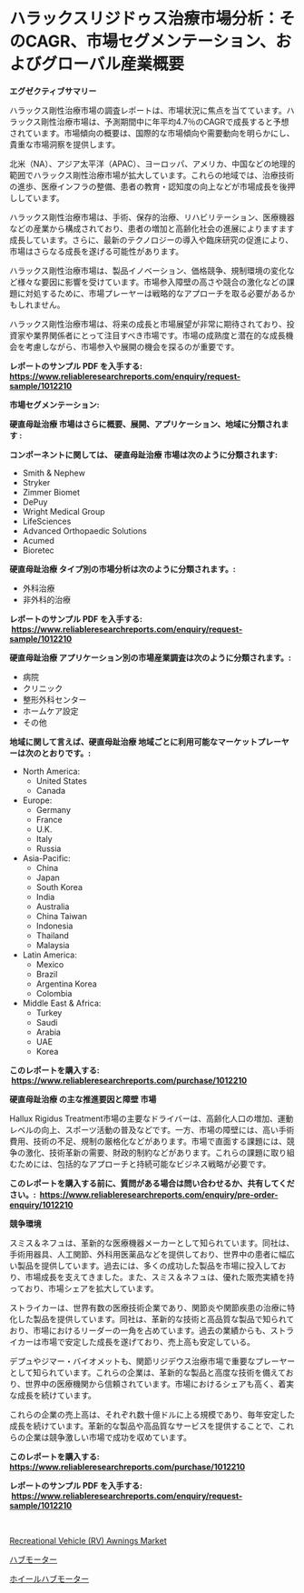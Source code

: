 <p><h1>ハラックスリジドゥス治療市場分析：そのCAGR、市場セグメンテーション、およびグローバル産業概要</h1></p><p><strong>エグゼクティブサマリー</strong></p>
<p><p>ハラックス剛性治療市場の調査レポートは、市場状況に焦点を当てています。ハラックス剛性治療市場は、予測期間中に年平均4.7％のCAGRで成長すると予想されています。市場傾向の概要は、国際的な市場傾向や需要動向を明らかにし、貴重な市場洞察を提供します。</p><p>北米（NA）、アジア太平洋（APAC）、ヨーロッパ、アメリカ、中国などの地理的範囲でハラックス剛性治療市場が拡大しています。これらの地域では、治療技術の進歩、医療インフラの整備、患者の教育・認知度の向上などが市場成長を後押ししています。</p><p>ハラックス剛性治療市場は、手術、保存的治療、リハビリテーション、医療機器などの産業から構成されており、患者の増加と高齢化社会の進展によりますます成長しています。さらに、最新のテクノロジーの導入や臨床研究の促進により、市場はさらなる成長を遂げる可能性があります。</p><p>ハラックス剛性治療市場は、製品イノベーション、価格競争、規制環境の変化など様々な要因に影響を受けています。市場参入障壁の高さや競合の激化などの課題に対処するために、市場プレーヤーは戦略的なアプローチを取る必要があるかもしれません。</p><p>ハラックス剛性治療市場は、将来の成長と市場展望が非常に期待されており、投資家や業界関係者にとって注目すべき市場です。市場の成熟度と潜在的な成長機会を考慮しながら、市場参入や展開の機会を探るのが重要です。</p></p>
<p><strong>レポートのサンプル PDF を入手する: <a href="https://www.reliableresearchreports.com/enquiry/request-sample/1012210">https://www.reliableresearchreports.com/enquiry/request-sample/1012210</a></strong></p>
<p><strong>市場セグメンテーション:</strong></p>
<p><strong> 硬直母趾治療 市場はさらに概要、展開、アプリケーション、地域に分類されます :</strong></p>
<p><strong>コンポーネントに関しては、 硬直母趾治療 市場は次のように分類されます: &nbsp;</strong></p>
<p><ul><li>Smith & Nephew</li><li>Stryker</li><li>Zimmer Biomet</li><li>DePuy</li><li>Wright Medical Group</li><li>LifeSciences</li><li>Advanced Orthopaedic Solutions</li><li>Acumed</li><li>Bioretec</li></ul></p>
<p><strong> 硬直母趾治療 タイプ別の市場分析は次のように分類されます。:</strong></p>
<p><ul><li>外科治療</li><li>非外科的治療</li></ul></p>
<p><strong>レポートのサンプル PDF を入手する: &nbsp;<a href="https://www.reliableresearchreports.com/enquiry/request-sample/1012210">https://www.reliableresearchreports.com/enquiry/request-sample/1012210</a></strong></p>
<p><strong> 硬直母趾治療 アプリケーション別の市場産業調査は次のように分類されます。:</strong></p>
<p><ul><li>病院</li><li>クリニック</li><li>整形外科センター</li><li>ホームケア設定</li><li>その他</li></ul></p>
<p><strong>地域に関して言えば、硬直母趾治療 地域ごとに利用可能なマーケットプレーヤーは次のとおりです。:</strong></p>
<p><ul>
    <li>
        North America:
        <ul>
            <li>United States</li>
            <li>Canada</li>
        </ul>
    </li>
    <li>
        Europe:
        <ul>
            <li>Germany</li>
            <li>France</li>
            <li>U.K.</li>
            <li>Italy</li>
            <li>Russia</li>
        </ul>
    </li>
    <li>
        Asia-Pacific:
        <ul>
            <li>China</li>
            <li>Japan</li>
            <li>South Korea</li>
            <li>India</li>
            <li>Australia</li>
            <li>China Taiwan</li>
            <li>Indonesia</li>
            <li>Thailand</li>
            <li>Malaysia</li>
        </ul>
    </li>
    <li>
        Latin America:
        <ul>
            <li>Mexico</li>
            <li>Brazil</li>
            <li>Argentina Korea</li>
            <li>Colombia</li>
        </ul>
    </li>
    <li>
        Middle East & Africa:
        <ul>
            <li>Turkey</li>
            <li>Saudi</li>
            <li>Arabia</li>
            <li>UAE</li>
            <li>Korea</li>
        </ul>
    </li>
    </ul></p>
<p><strong>このレポートを購入する: &nbsp;<a href="https://www.reliableresearchreports.com/purchase/1012210">https://www.reliableresearchreports.com/purchase/1012210</a></strong></p>
<p><strong>硬直母趾治療 の主な推進要因と障壁 市場</strong></p>
<p><p>Hallux Rigidus Treatment市場の主要なドライバーは、高齢化人口の増加、運動レベルの向上、スポーツ活動の普及などです。一方、市場の障壁には、高い手術費用、技術の不足、規制の厳格化などがあります。市場で直面する課題には、競争の激化、技術革新の需要、財政的制約などがあります。これらの課題に取り組むためには、包括的なアプローチと持続可能なビジネス戦略が必要です。</p></p>
<p><strong>このレポートを購入する前に、質問がある場合は問い合わせるか、共有してください。:&nbsp; <a href="https://www.reliableresearchreports.com/enquiry/pre-order-enquiry/1012210">https://www.reliableresearchreports.com/enquiry/pre-order-enquiry/1012210</a></strong></p>
<p><strong>競争環境</strong></p>
<p><p>スミス＆ネフュは、革新的な医療機器メーカーとして知られています。同社は、手術用器具、人工関節、外科用医薬品などを提供しており、世界中の患者に幅広い製品を提供しています。過去には、多くの成功した製品を市場に投入しており、市場成長を支えてきました。また、スミス＆ネフュは、優れた販売実績を持っており、市場シェアを拡大しています。</p><p>ストライカーは、世界有数の医療技術企業であり、関節炎や関節疾患の治療に特化した製品を提供しています。同社は、革新的な技術と高品質な製品で知られており、市場におけるリーダーの一角を占めています。過去の業績からも、ストライカーは市場で安定した成長を遂げており、売上高も安定している。</p><p>デプュやジマー・バイオメットも、関節リジデウス治療市場で重要なプレーヤーとして知られています。これらの企業は、革新的な製品と高度な技術を備えており、世界中の医療機関から信頼されています。市場におけるシェアも高く、着実な成長を続けています。</p><p>これらの企業の売上高は、それぞれ数十億ドルに上る規模であり、毎年安定した成長を続けています。革新的な製品や高品質なサービスを提供することで、これらの企業は競争激しい市場で成功を収めています。</p></p>
<p><strong>このレポートを購入する: &nbsp; <a href="https://www.reliableresearchreports.com/purchase/1012210">https://www.reliableresearchreports.com/purchase/1012210</a></strong></p>
<p><strong>レポートのサンプル PDF を入手する: &nbsp;<a href="https://www.reliableresearchreports.com/enquiry/request-sample/1012210">https://www.reliableresearchreports.com/enquiry/request-sample/1012210</a></strong><strong></strong></p>
<p>&nbsp;</p>
<p><p><a href="https://copper-carbon-84f.notion.site/Recreational-Vehicle-RV-Awnings-Market-Size-Furnishes-Valuable-Information-Encompassing-Market-Sha-598c8bcc1ab64dcabb28a9b6b1829a6b">Recreational Vehicle (RV) Awnings Market</a></p><p><a href="https://github.com/marbadji/Market-Research-Report-List-1/blob/main/94523215972.md">ハブモーター</a></p><p><a href="https://github.com/KaydenJohns1964/Market-Research-Report-List-1/blob/main/41032445973.md">ホイールハブモーター</a></p></p>